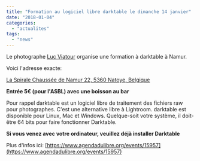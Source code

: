 ```yaml
---
title: "Formation au logiciel libre darktable le dimanche 14 janvier"
date: "2018-01-04"
categories: 
  - "actualites"
tags: 
  - "news"
---
```


Le photographe [Luc Viatour](https://lucnix.be/) organise une formation à darktable à Namur.

Voici l'adresse exacte:

[La Spirale Chaussée de Namur 22, 5360 Natoye, Belgique](https://maps.google.com/maps?q=Chauss%C3%A9e%20de%20Namur%2022%2C%205360%20Natoye%2C%20Belgique)

 

**Entrée 5€ (pour l'ASBL) avec une boisson au bar**

Pour rappel darktable est un logiciel libre de traitement des fichiers raw pour photographes. C'est une alternative libre à Lightroom. darktable est disponible pour Linux, Mac et Windows. Quelque-soit votre système, il doit-être 64 bits pour faire fonctionner Darktable.

**Si vous venez avec votre ordinateur, veuillez déjà installer Darktable**

Plus d'infos ici: [https://www.agendadulibre.org/events/15957](https://www.agendadulibre.org/events/15957)

